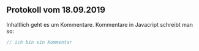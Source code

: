 ## Protokoll vom 18.09.2019

Inhaltlich geht es um Kommentare. Kommentare in Javacript schreibt man so:

``` Javascript
// ich bin ein Kommentar
```

